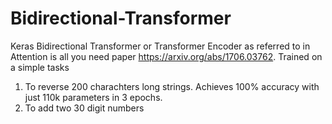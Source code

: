 # Bidirectional-Transformer
Keras Bidirectional Transformer or Transformer Encoder as referred to in Attention is all you need paper https://arxiv.org/abs/1706.03762.
Trained on a simple tasks
1. To reverse 200 charachters long strings. 
Achieves 100% accuracy with just 110k parameters in 3 epochs.
2. To add two 30 digit numbers
